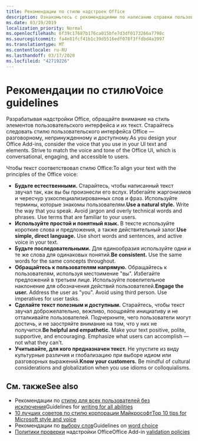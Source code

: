 ```yaml
---
title: Рекомендации по стилю надстроек Office
description: Ознакомьтесь с рекомендациями по написанию справки пользователя и других строк для надстроек Office.
ms.date: 03/19/2019
localization_priority: Normal
ms.openlocfilehash: 6f39c17687b176ca015bfe7d3df0173266a7798c
ms.sourcegitcommit: fa4e81fcf41b1c39d5516edf078f3ffdbd4a3997
ms.translationtype: MT
ms.contentlocale: ru-RU
ms.lasthandoff: 03/17/2020
ms.locfileid: "42719226"
---
```

# <a name="voice-guidelines"></a><span data-ttu-id="274d6-103">Рекомендации по стилю</span><span class="sxs-lookup"><span data-stu-id="274d6-103">Voice guidelines</span></span>

<span data-ttu-id="274d6-p101">Разрабатывая надстройки Office, обращайте внимание на стиль элементов пользовательского интерфейса и их текст. Старайтесь следовать стилю пользовательского интерфейса Office — разговорному, непринужденному и доступному.</span><span class="sxs-lookup"><span data-stu-id="274d6-p101">As you design your Office Add-ins, consider the voice that you use in your UI text and elements. Strive to match the voice and tone of the Office UI, which is conversational, engaging, and accessible to users.</span></span> 

<span data-ttu-id="274d6-106">Чтобы текст соответствовал стилю Office:</span><span class="sxs-lookup"><span data-stu-id="274d6-106">To align your text with the principles of the Office voice:</span></span>

- <span data-ttu-id="274d6-p102">**Будьте естественными.** Старайтесь, чтобы написанный текст звучал так, как вы бы произнесли его вслух. Избегайте жаргонизмов и чересчур узкоспециализированных слов и фраз. Используйте термины, которые знакомы пользователям.</span><span class="sxs-lookup"><span data-stu-id="274d6-p102">**Use a natural style.** Write the way that you speak. Avoid jargon and overly technical words and phrases. Use terms that are familiar to your users.</span></span>
- <span data-ttu-id="274d6-p103">**Используйте простой и понятный язык.** В тексте используйте короткие слова и предложения, а также действительный залог.</span><span class="sxs-lookup"><span data-stu-id="274d6-p103">**Use simple, direct language.** Use short words and sentences, and active voice in your text.</span></span>
- <span data-ttu-id="274d6-p104">**Будьте последовательными.** Для единообразия используйте одни и те же слова для одинаковых понятий.</span><span class="sxs-lookup"><span data-stu-id="274d6-p104">**Be consistent.** Use the same words for the same concepts throughout.</span></span>
- <span data-ttu-id="274d6-p105">**Обращайтесь к пользователям напрямую.** Обращайтесь к пользователям, используя местоимение "вы". Избегайте предложений в третьем лице. Используйте повелительное наклонение для обозначения действий пользователей.</span><span class="sxs-lookup"><span data-stu-id="274d6-p105">**Engage the user.** Address the user as "you". Avoid using third person. Use imperatives for user tasks.</span></span>
- <span data-ttu-id="274d6-p106">**Сделайте текст полезным и доступным.** Старайтесь, чтобы текст звучал доброжелательно, вежливо, поощряйте инициативу и не отталкивайте пользователей. Подчеркните, чего пользователи могут достичь, и не заостряйте внимание на том, что у них не получится.</span><span class="sxs-lookup"><span data-stu-id="274d6-p106">**Be helpful and empathetic.** Make your text positive, polite, supportive, and encouraging. Emphasize what users can accomplish ― not what they can't.</span></span>
- <span data-ttu-id="274d6-p107">**Учитывайте, для кого предназначен текст.** Не упустите из виду культурные различия и глобализацию при выборе идиом или разговорных выражений.</span><span class="sxs-lookup"><span data-stu-id="274d6-p107">**Know your customers.** Be mindful of cultural considerations and globalization when you use idioms or colloquialisms.</span></span>

## <a name="see-also"></a><span data-ttu-id="274d6-124">См. также</span><span class="sxs-lookup"><span data-stu-id="274d6-124">See also</span></span>

- <span data-ttu-id="274d6-125">Рекомендации по [стилю для всех пользователей без исключения](/style-guide/accessibility/writing-all-abilities)</span><span class="sxs-lookup"><span data-stu-id="274d6-125">Guidelines for [writing for all abilities](/style-guide/accessibility/writing-all-abilities)</span></span>
- [<span data-ttu-id="274d6-126">10 лучших советов по стилю корпорации Майкрософт</span><span class="sxs-lookup"><span data-stu-id="274d6-126">Top 10 tips for Microsoft style and voice</span></span>](/style-guide/top-10-tips-style-voice)
- <span data-ttu-id="274d6-127">Рекомендации по [выбору слов](/style-guide/word-choice/)</span><span class="sxs-lookup"><span data-stu-id="274d6-127">Guidelines on [word choice](/style-guide/word-choice/)</span></span>
- <span data-ttu-id="274d6-128">[Политики проверки](/office/dev/store/validation-policies) надстройки Office</span><span class="sxs-lookup"><span data-stu-id="274d6-128">Office Add-in [validation policies](/office/dev/store/validation-policies)</span></span>
